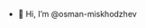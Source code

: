 - 👋 Hi, I’m @osman-miskhodzhev

<!---
osman-miskhodzhev/osman-miskhodzhev is a ✨ special ✨ repository because its `README.md` (this file) appears on your GitHub profile.
You can click the Preview link to take a look at your changes.
--->
